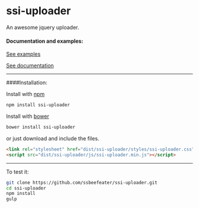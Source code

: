 # ssi-uploader

An awesome jquery uploader.

#### Documentation and examples:


[See examples](http://ssbeefeater.github.io/#ssi-uploader/examples)

[See documentation](http://ssbeefeater.github.io/#ssi-uploader/documentation)


---

####Installation:

Install with [npm](https://www.npmjs.com/)

```sh
npm install ssi-uploader
```

Install with [bower](http://bower.io/)

```sh
bower install ssi-uploader
```

or just download and include the files.
```html
<link rel="stylesheet" href="dist/ssi-uploader/styles/ssi-uploader.css"/> 
<script src="dist/ssi-uploader/js/ssi-uploader.min.js"></script>
```
---

To test it:
```sh
git clone https://github.com/ssbeefeater/ssi-uploader.git
cd ssi-uploader
npm install
gulp
```

